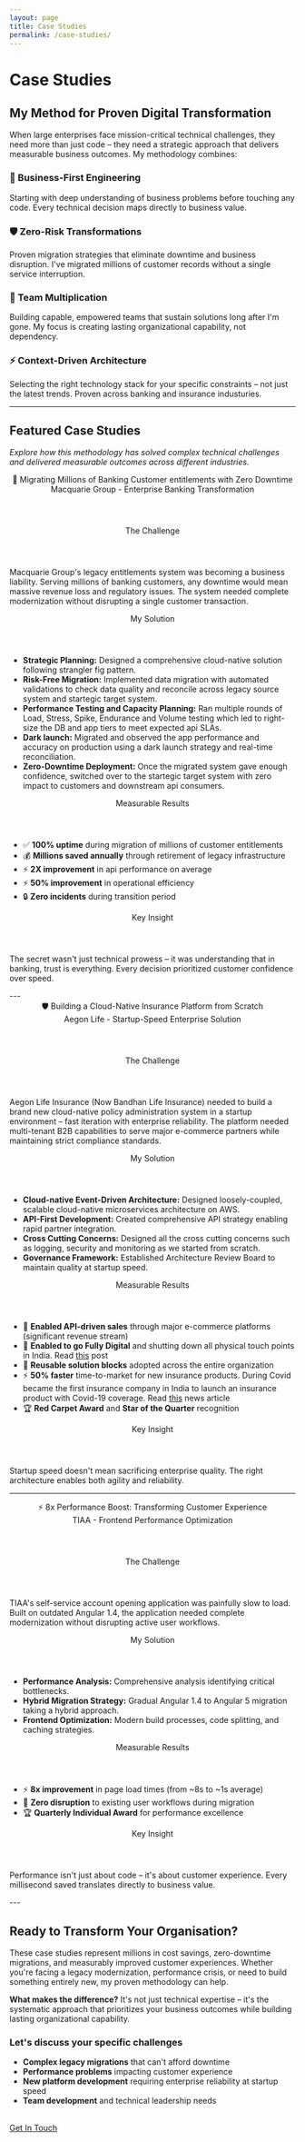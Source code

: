 ```yaml
---
layout: page
title: Case Studies
permalink: /case-studies/
---
```

# Case Studies

## My Method for Proven Digital Transformation

When large enterprises face mission-critical technical challenges, they need more than just code – they need a strategic approach that delivers measurable business outcomes. My methodology combines:

### 🎯 Business-First Engineering
Starting with deep understanding of business problems before touching any code. Every technical decision maps directly to business value.

### 🛡️ Zero-Risk Transformations  
Proven migration strategies that eliminate downtime and business disruption. I've migrated millions of customer records without a single service interruption.

### 👥 Team Multiplication
Building capable, empowered teams that sustain solutions long after I'm gone. My focus is creating lasting organizational capability, not dependency.

### ⚡ Context-Driven Architecture
Selecting the right technology stack for your specific constraints – not just the latest trends. Proven across banking and insurance industuries.

---

## Featured Case Studies

*Explore how this methodology has solved complex technical challenges and delivered measurable outcomes across different industries.*

<section class="case-study" id="entitlements-migration">
    <header>
        <div class="case-study-title">
            🏦 Migrating Millions of Banking Customer entitlements with Zero Downtime
        </div>
        <div class="case-study-sub-title">
            Macquarie Group - Enterprise Banking Transformation
        </div>
    </header>
    <section class="case-study-challenge">
        <header>
            <div class="case-study-challenge-header">The Challenge</div>
        </header>
        <p class="case-study-details">
        Macquarie Group's legacy entitlements system was becoming a business liability. Serving millions of banking customers, any downtime would mean massive revenue loss and regulatory issues. The system needed complete modernization without disrupting a single customer transaction.
        </p>
    </section>
    <section class="case-study-solution">
        <header>
            <div class="case-study-solution-header">My Solution</div>
        </header>
        <ul class="case-study-solution-list">
            <li>
        <strong>Strategic Planning:</strong> Designed a comprehensive cloud-native solution following strangler fig pattern.
            </li>
        <li><strong>Risk-Free Migration:</strong> Implemented data migration with automated validations to check data quality and reconcile across legacy source system and startegic target system.</li>
        <li><strong>Performance Testing and Capacity Planning:</strong> Ran multiple rounds of Load, Stress, Spike, Endurance and Volume testing which led to right-size the DB and app tiers to meet expected api SLAs.</li>
        <li><strong>Dark launch:</strong> Migrated and observed the app performance and accuracy on production using a dark launch strategy and real-time reconciliation.</li>  
        <li><strong>Zero-Downtime Deployment:</strong> Once the migrated system gave enough confidence, switched over to the startegic target system with zero impact to customers and downstream api consumers.</li>
        </ul>
    </section>
    <section class="case-study-results">
        <header>
            <div class="case-study-results-header">Measurable Results</div>
        </header>
        <ul class="case-study-results-list">
            <li> ✅ <strong>100% uptime</strong> during migration of millions of customer entitlements </li>
        <li>💰 <strong>Millions saved annually</strong> through retirement of legacy infrastructure</li>
        <li> ⚡ <strong>2X improvement</strong> in api performance on average</li>
        <li> ⚡ <strong>50% improvement</strong> in operational efficiency </li>
        <li> 🔒 <strong>Zero incidents</strong> during transition period </li>
        </ul>
    </section>
    <section class="case-study-insights">
    <header>
            <div class="case-study-insights-header">Key Insight</div>
    </header>
        <p> The secret wasn't just technical prowess – it was understanding that in banking, trust is everything. Every decision prioritized customer confidence over speed.
        </p>
    </section>
</section>
---
<section class="case-study" id="insurance-platform">
    <header>
        <div class="case-study-title">
            🛡️ Building a Cloud-Native Insurance Platform from Scratch
        </div>
        <div class="case-study-sub-title">
            Aegon Life - Startup-Speed Enterprise Solution
        </div>
    </header>
    <section class="case-study-challenge">
        <header>
            <div class="case-study-challenge-header">The Challenge</div>
        </header>
        <p class="case-study-details">
        Aegon Life Insurance (Now Bandhan Life Insurance) needed to build a brand new cloud-native policy administration system in a startup environment – fast iteration with enterprise reliability. The platform needed multi-tenant B2B capabilities to serve major e-commerce partners while maintaining strict compliance standards.
        </p>
    </section>
    <section class="case-study-solution">
        <header>
            <div class="case-study-solution-header">My Solution</div>
        </header>
        <ul class="case-study-solution-list">
            <li>
        <strong>Cloud-native Event-Driven Architecture:</strong> Designed loosely-coupled, scalable cloud-native microservices architecture on AWS.
            </li>
        <li><strong>API-First Development:</strong> Created comprehensive API strategy enabling rapid partner integration.</li>
        <li><strong>Cross Cutting Concerns:</strong> Designed all the cross cutting concerns such as logging, security and monitoring as we started from scratch.</li>
        <li><strong>Governance Framework:</strong> Established Architecture Review Board to maintain quality at startup speed.</li>
        </ul>
    </section>
    <section class="case-study-results">
        <header>
            <div class="case-study-results-header">Measurable Results</div>
        </header>
        <ul class="case-study-results-list">
            <li> 🚀 <strong>Enabled API-driven sales</strong> through major e-commerce platforms (significant revenue stream) </li>
        <li> 🚀 <strong>Enabled to go Fully Digital</strong> and shutting down all physical touch points in India. Read <a target="_blank" rel="noopener" href="https://www.bandhanlife.com/media-center/aegon-life-drives-pure-digital-20-strategy-satishwar-balakrishnan-mdceos-interview-pti" >this</a> post</li>
        <li> 🔧 <strong>Reusable solution blocks</strong> adopted across the entire organization </li>
        <li> ⚡ <strong>50% faster</strong> time-to-market for new insurance products. During Covid became the first insurance company in India to launch an insurance product with Covid-19 coverage. Read <a target="_blank" rel="noopener" href="https://www.thestatesman.com/business/aegon-life-insurance-flipkart-tie-launch-life-insurance-covid-19-cover-1502893124.html">this</a> news article</li>
        <li> 🏆 <strong>Red Carpet Award</strong> and <strong>Star of the Quarter</strong> recognition </li>
        </ul>
    </section>
    <section class="case-study-insights">
    <header>
            <div class="case-study-insights-header">Key Insight</div>
    </header>
        <p> Startup speed doesn't mean sacrificing enterprise quality. The right architecture enables both agility and reliability.
        </p>
    </section>
</section>

---

<section class="case-study" id="performance-boost">
    <header>
        <div class="case-study-title">
            ⚡ 8x Performance Boost: Transforming Customer Experience
        </div>
        <div class="case-study-sub-title">
            TIAA - Frontend Performance Optimization
        </div>
    </header>
    <section class="case-study-challenge">
        <header>
            <div class="case-study-challenge-header">The Challenge</div>
        </header>
        <p class="case-study-details">
        TIAA's self-service account opening application was painfully slow to load. Built on outdated Angular 1.4, the application needed complete modernization without disrupting active user workflows.
        </p>
    </section>
    <section class="case-study-solution">
        <header>
            <div class="case-study-solution-header">My Solution</div>
        </header>
        <ul class="case-study-solution-list">
            <li>
        <strong>Performance Analysis:</strong> Comprehensive analysis identifying critical bottlenecks.
            </li>
        <li><strong>Hybrid Migration Strategy:</strong> Gradual Angular 1.4 to Angular 5 migration taking a hybrid approach.</li>
        <li><strong>Frontend Optimization:</strong> Modern build processes, code splitting, and caching strategies.</li>
        </ul>
    </section>
    <section class="case-study-results">
        <header>
            <div class="case-study-results-header">Measurable Results</div>
        </header>
        <ul class="case-study-results-list">
        <li> ⚡ <strong>8x improvement</strong> in page load times (from ~8s to ~1s average)</li>
            <li> 🔄 <strong>Zero disruption</strong> to existing user workflows during migration</li>
        <li> 🏆 <strong>Quarterly Individual Award</strong> for performance excellence </li>
        </ul>
    </section>
    <section class="case-study-insights">
    <header>
            <div class="case-study-insights-header">Key Insight</div>
    </header>
        <p> Performance isn't just about code – it's about customer experience. Every millisecond saved translates directly to business value.
        </p>
    </section>
</section>
---

## Ready to Transform Your Organisation?

These case studies represent millions in cost savings, zero-downtime migrations, and measurably improved customer experiences. Whether you're facing a legacy modernization, performance crisis, or need to build something entirely new, my proven methodology can help.

**What makes the difference?** It's not just technical expertise – it's the systematic approach that prioritizes your business outcomes while building lasting organizational capability.

### Let's discuss your specific challenges
- **Complex legacy migrations** that can't afford downtime
- **Performance problems** impacting customer experience  
- **New platform development** requiring enterprise reliability at startup speed
- **Team development** and technical leadership needs

<br/>
<a href="/contact/" class="btn btn-secondary">Get In Touch</a>